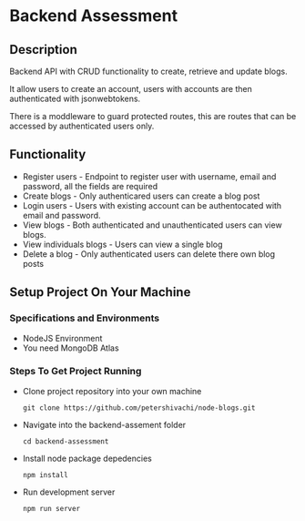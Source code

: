  # Backend Assessment
 ## Description
 Backend API with CRUD functionality to create, retrieve and update blogs. 
 
 It allow users to create an account, users with accounts are then authenticated with jsonwebtokens.
 
 There is a moddleware to guard protected routes, this are routes that can be accessed by authenticated users only.
 
 ## Functionality
 - Register users - Endpoint to register user with username, email and password, all the fields are required
 - Create blogs - Only authenticared users can create a blog post
 - Login users - Users with existing account can be authentocated with email and password.
 - View blogs - Both authenticated and unauthenticated users can view blogs.
 - View individuals blogs - Users can view a single blog 
 - Delete a blog -  Only authenticated users can delete there own blog posts

## Setup Project On Your Machine
### Specifications and Environments
- NodeJS Environment
- You need MongoDB Atlas

### Steps To Get Project Running
- Clone project repository into your own machine

      git clone https://github.com/petershivachi/node-blogs.git
      
- Navigate into the backend-assement folder

      cd backend-assessment
      
- Install node package depedencies
 
      npm install 
      
- Run development server

      npm run server
